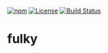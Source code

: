 [![npm](https://img.shields.io/npm/v/fulky.svg)](https://www.npmjs.com/package/fulky)
[![License](https://img.shields.io/npm/l/fulky.svg)](LICENSE)
[![Build Status](https://travis-ci.org/astorije/fulky.svg?branch=master)](https://travis-ci.org/astorije/fulky)

# fulky
